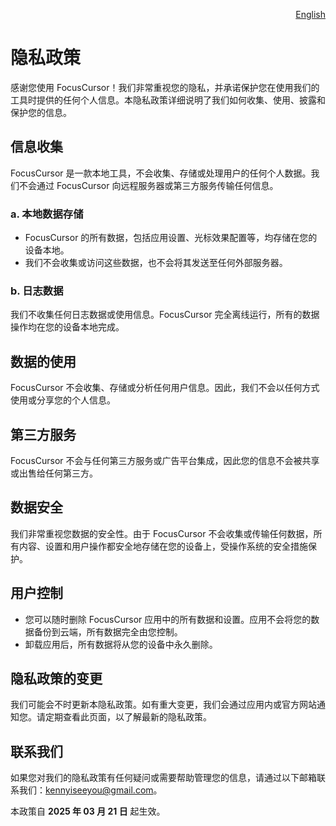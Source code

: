<p align="right">
  <a href="./privacy-policy.md">English</a>
</p>
<!--rehype:style=float: right; bottom: -36px; position: relative;-->

隐私政策  
===  

感谢您使用 FocusCursor！我们非常重视您的隐私，并承诺保护您在使用我们的工具时提供的任何个人信息。本隐私政策详细说明了我们如何收集、使用、披露和保护您的信息。  

## 信息收集  

FocusCursor 是一款本地工具，不会收集、存储或处理用户的任何个人数据。我们不会通过 FocusCursor 向远程服务器或第三方服务传输任何信息。  

### a. **本地数据存储**  

- FocusCursor 的所有数据，包括应用设置、光标效果配置等，均存储在您的设备本地。  
- 我们不会收集或访问这些数据，也不会将其发送至任何外部服务器。  

### b. **日志数据**  

我们不收集任何日志数据或使用信息。FocusCursor 完全离线运行，所有的数据操作均在您的设备本地完成。  

## 数据的使用  

FocusCursor 不会收集、存储或分析任何用户信息。因此，我们不会以任何方式使用或分享您的个人信息。  

## 第三方服务  

FocusCursor 不会与任何第三方服务或广告平台集成，因此您的信息不会被共享或出售给任何第三方。  

## 数据安全  

我们非常重视您数据的安全性。由于 FocusCursor 不会收集或传输任何数据，所有内容、设置和用户操作都安全地存储在您的设备上，受操作系统的安全措施保护。  

## 用户控制  

- 您可以随时删除 FocusCursor 应用中的所有数据和设置。应用不会将您的数据备份到云端，所有数据完全由您控制。  
- 卸载应用后，所有数据将从您的设备中永久删除。  

## 隐私政策的变更  

我们可能会不时更新本隐私政策。如有重大变更，我们会通过应用内或官方网站通知您。请定期查看此页面，以了解最新的隐私政策。  

## 联系我们  

如果您对我们的隐私政策有任何疑问或需要帮助管理您的信息，请通过以下邮箱联系我们：[kennyiseeyou@gmail.com](mailto:kennyiseeyou@gmail.com)。  

本政策自 **2025 年 03 月 21 日** 起生效。  
